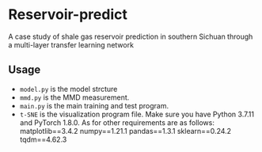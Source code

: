 # Reservoir-predict
A case study of shale gas reservoir prediction in southern Sichuan through a multi-layer transfer learning network

## Usage


- `model.py` is the model strcture
- `mmd.py` is the MMD measurement. 
- `main.py` is the main training and test program. 
- `t-SNE` is the visualization program file.
Make sure you have Python 3.7.11 and PyTorch 1.8.0. As for other requirements are as follows:
  matplotlib==3.4.2
  numpy==1.21.1
  pandas==1.3.1
  sklearn==0.24.2
  tqdm==4.62.3


